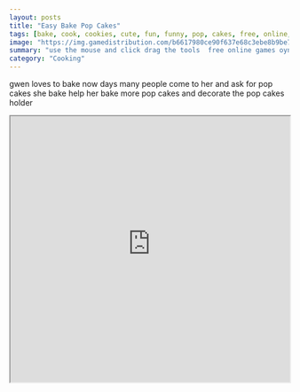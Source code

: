 ```yaml
---
layout: posts
title: "Easy Bake Pop Cakes"
tags: [bake, cook, cookies, cute, fun, funny, pop, cakes, free, online, games, oyna, game, free, games, play, play, games]
image: "https://img.gamedistribution.com/b6617980ce90f637e68c3ebe8b9be745.jpg"
summary: "use the mouse and click drag the tools  free online games oyna game free games play play games"
category: "Cooking"
---
```


gwen loves to bake now days many people come to her and ask for pop cakes she bake help her bake more pop cakes and decorate the pop cakes holder

<iframe width="100%" height="480px;" src="https://flash.gamedistribution.com?game=b6617980ce90f637e68c3ebe8b9be745"></iframe>